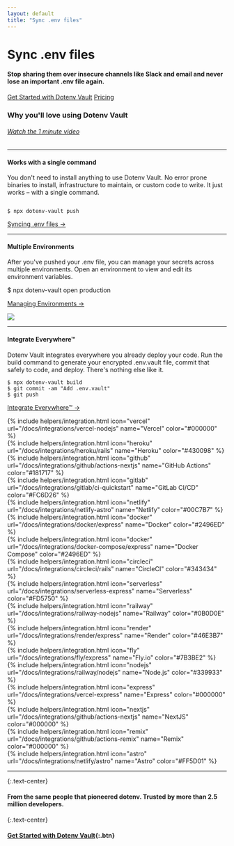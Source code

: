 ```yaml
---
layout: default
title: "Sync .env files"
---
```


<div class="hero">
  <h1>Sync .env files</h1>

  <div>
    <h4 class="font-weight-normal">Stop sharing them over insecure channels like Slack and email and never lose an important .env file again.</h4>
    <p><a class="btn mr-05" href="/signup">Get Started with Dotenv Vault</a> <a href="/pricing">Pricing</a></p>
  </div>
</div>

<article markdown="1">

<h3 class="text-center mb-0">Why you'll love using Dotenv Vault</h3>

<h6 class="mt-02 text-center"><a href="https://www.youtube.com/embed/z-lBjxfhWeY">Watch the 1 minute video</a></h6>

---
<div class="love-grid">
  <div>
    <h4 class="mt-0 mb-03">Works with a single command</h4>
    <p class="mt-0 mb-0">You don't need to install anything to use Dotenv Vault. No error prone binaries to install, infrastructure to maintain, or custom code to write. It just works – with a single command.</p>
  </div>

  <div markdown="1">

```

$ npx dotenv-vault push

```

<p class="mb-0"><a href="/docs/tutorials/sync">Syncing .env files &rarr;</a></p>

  </div>

</div>

---

<div class="love-grid">
  <div>
    <h4 class="mt-0 mb-03">Multiple Environments</h4>
    <p class="mt-0">After you've pushed your .env file, you can manage your secrets across multiple environments. Open an environment to view and edit its environment variables.</p>
    <p class="mt-0 text-monospace">$ npx dotenv-vault open production</p>
    <p class=""><a href="/docs/tutorials/sync">Managing Environments &rarr;</a></p>
  </div>
  <div>
    <img src="https://res.cloudinary.com/dotenv-org/image/upload/v1666569664/multiple-environments_gi3o9t.gif">
  </div>
</div>

---

<div class="love-grid">
  <div>
    <h4 class="mt-0 mb-03">Integrate Everywhere™</h4>
    <p class="mt-0">Dotenv Vault integrates everywhere you already deploy your code. Run the build command to generate your encrypted .env.vault file, commit that safely to code, and deploy. There's nothing else like it.</p>
  </div>
  <div markdown="1">

```
$ npx dotenv-vault build
$ git commit -am "Add .env.vault"
$ git push
```

<p class=""><a href="/docs/tutorials/integrations">Integrate Everywhere™ &rarr;</a></p>

  </div>
  <div class="span2">
    <div class="integrations-grid">
      <div>
        {% include helpers/integration.html icon="vercel" url="/docs/integrations/vercel-nodejs" name="Vercel" color="#000000" %}
      </div>
      <div>
        {% include helpers/integration.html icon="heroku" url="/docs/integrations/heroku/rails" name="Heroku" color="#430098" %}
      </div>
      <div>
        {% include helpers/integration.html icon="github" url="/docs/integrations/github/actions-nextjs" name="GitHub Actions" color="#181717" %}
      </div>
      <div>
        {% include helpers/integration.html icon="gitlab" url="/docs/integrations/gitlab/ci-quickstart" name="GitLab CI/CD" color="#FC6D26" %}
      </div>
      <div>
        {% include helpers/integration.html icon="netlify" url="/docs/integrations/netlify-astro" name="Netlify" color="#00C7B7" %}
      </div>
      <div>
        {% include helpers/integration.html icon="docker" url="/docs/integrations/docker/express" name="Docker" color="#2496ED" %}
      </div>
      <div>
        {% include helpers/integration.html icon="docker" url="/docs/integrations/docker-compose/express" name="Docker Compose" color="#2496ED" %}
      </div>
      <div>
        {% include helpers/integration.html icon="circleci" url="/docs/integrations/circleci/rails" name="CircleCI" color="#343434" %}
      </div>
      <div>
        {% include helpers/integration.html icon="serverless" url="/docs/integrations/serverless-express" name="Serverless" color="#FD5750" %}
      </div>
      <div>
        {% include helpers/integration.html icon="railway" url="/docs/integrations/railway-nodejs" name="Railway" color="#0B0D0E" %}
      </div>
      <div>
        {% include helpers/integration.html icon="render" url="/docs/integrations/render/express" name="Render" color="#46E3B7" %}
      </div>
      <div>
        {% include helpers/integration.html icon="fly" url="/docs/integrations/fly/express" name="Fly.io" color="#7B3BE2" %}
      </div>
      <div>
        {% include helpers/integration.html icon="nodejs" url="/docs/integrations/railway/nodejs" name="Node.js" color="#339933" %}
      </div>
      <div>
        {% include helpers/integration.html icon="express" url="/docs/integrations/vercel-express" name="Express" color="#000000" %}
      </div>
      <div>
        {% include helpers/integration.html icon="nextjs" url="/docs/integrations/github/actions-nextjs" name="NextJS" color="#000000" %}
      </div>
      <div>
        {% include helpers/integration.html icon="remix" url="/docs/integrations/github/actions-remix" name="Remix" color="#000000" %}
      </div>
      <div>
        {% include helpers/integration.html icon="astro" url="/docs/integrations/netlify/astro" name="Astro" color="#FF5D01" %}
      </div>
    </div>
  </div>
</div>

---

{:.text-center}
#### From the same people that pioneered dotenv. Trusted by more than 2.5 million developers.

{:.text-center}
#### [Get Started with Dotenv Vault](/signup){:.btn}

</article>
